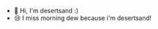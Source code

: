 

- 👋 Hi, I'm desertsand :)
- 😢 I miss morning dew because i'm desertsand!


<!---
- 👋 Hi, I’m @DesertSand249
- 👀 I’m interested in ...
- 🌱 I’m currently learning ...
- 💞️ I’m looking to collaborate on ...
- 📫 How to reach me ...
- 😄 Pronouns: ...
- ⚡ Fun fact: ...

DesertSand249/DesertSand249 is a ✨ special ✨ repository because its `README.md` (this file) appears on your GitHub profile.
You can click the Preview link to take a look at your changes.
--->
